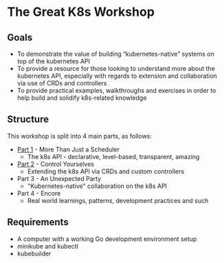 # The Great K8s Workshop

## Goals

* To demonstrate the value of building “kubernetes-native” systems on top of the kubernetes API
* To provide a resource for those looking to understand more about the kubernetes API, especially with regards to extension and collaboration via use of CRDs and controllers
* To provide practical examples, walkthroughs and exercises in order to help build and solidify k8s-related knowledge

## Structure

This workshop is split into 4 main parts, as follows:

* [Part 1](/part1) - More Than Just a Scheduler
  * The k8s API - declarative, level-based, transparent, amazing
* [Part 2](/part2) - Control Yourselves
  * Extending the k8s API via CRDs and custom controllers
* Part 3 - An Unexpected Party
  * "Kubernetes-native" collaboration on the k8s API
* Part 4 - Encore
  * Real world learnings, patterns, development practices and such

## Requirements

* A computer with a working Go development environment setup
* minikube and kubectl
* kubebuilder

